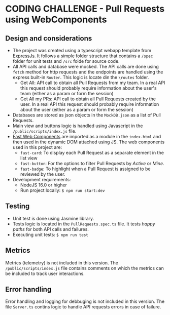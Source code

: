 # CODING CHALLENGE - Pull Requests using WebComponents

## Design and considerations

* The project was created using a typescript webapp template from [ExpressJs](https://expressjs.com/). It follows a simple folder structure that contains a `/spec` folder for unit tests and `/src` folde for source code.
* All API calls and database were mocked. The API calls are done using `fetch` method for http requests and the endpoints are handled using the express built-in `Router`. This logic is locate din the `\routes` folder.
  * Get All: API call to obtain all Pull Requests from my team. In a real API this request should probably require information about the user's team (either as a param or form the session)
  * Get All my PRs: API call to obtain all Pull Requests created by the user. In a real API this request should probably require information about the user (either as a param or form the session)  
* Databases are stored as json objects in the `MockDB.json` as a list of Pull Requests.
* Main view and buttons logic is handled using Javascript in the `/public/scripts/index.js` file.
* [Fast Web Components](https://www.fast.design/) are imported as a module in the `index.html` and then used in the dynamic DOM attached using JS. The web components used in this project are:
  * `fast-card`: To display each Pull Request as a separate element in the list view
  * `fast-button`: For the options to filter Pull Requests by *Active* or *Mine*.
  * `fast-badge`: To highlight when a Pull Request is assigned to be reviewed by the user. 
* Development requirements: 
  * NodeJS 16.0 or higher
  * Run project locally: `$ npm run start:dev`

## Testing

* Unit test is done using Jasmine library.
* Tests logic is located in the `PullRequests.spec.ts` file. It tests *happy paths* for both API calls and failures.
* Executing unit tests: `$ npm run test`

## Metrics 

Metrics (telemetry) is not included in this version. The `/public/scripts/index.js` file contains comments on which the metrics can be included to track user interactions.

## Error handling

Error handling and logging for debbuging is not included in this version. The file `Server.ts` contins logic to handle API requests errors in case of failure.

